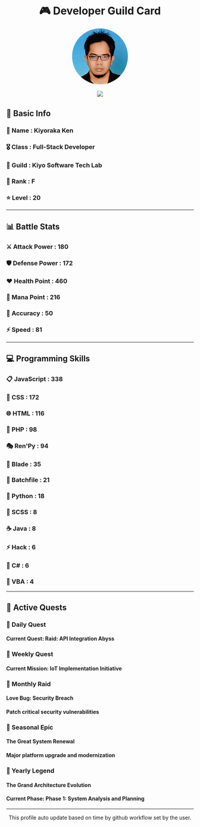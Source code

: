 <div align="center">

# 🎮 Developer Guild Card

<!-- Replace with your profile image -->
<img src="./assets/profile.png" width="150" height="150" style="border-radius: 50%"/>

![](https://komarev.com/ghpvc/?username=Kiyoraka&style=flat)
</div>

##  📌 Basic Info
### 👤 Name : Kiyoraka Ken
### 🎖️ Class : Full-Stack Developer
### 🎪 Guild : Kiyo Software Tech Lab 
### 🔰 Rank : F 
### ⭐ Level : 20

---
## 📊 Battle Stats

### ⚔️ Attack Power  : 180 
### 🛡️ Defense Power : 172 
### ❤️ Health Point  : 460 
### 🔮 Mana Point    : 216 
### 🎯 Accuracy      : 50 
### ⚡ Speed         : 81

---
## 💻 Programming Skills

### 📋 JavaScript : 338
### 🎨 CSS : 172
### 🌐 HTML : 116
### 🐘 PHP : 98
### 🎭 Ren'Py : 94
### 📝 Blade : 35
### 📝 Batchfile : 21
### 🐍 Python : 18
### 💅 SCSS : 8
### ☕ Java : 8
### ⚡ Hack : 6
### 🎯 C# : 6
### 📝 VBA : 4

---
## 📜 Active Quests

### 🌅 Daily Quest

#### Current Quest: Raid: API Integration Abyss

### 📅 Weekly Quest
#### Current Mission: IoT Implementation Initiative

### 🌙 Monthly Raid
#### Love Bug: Security Breach
#### Patch critical security vulnerabilities

### 🌠 Seasonal Epic
#### The Great System Renewal
#### Major platform upgrade and modernization

### 👑 Yearly Legend
#### The Grand Architecture Evolution
#### Current Phase: Phase 1: System Analysis and Planning

---
<div align="center">
  This profile auto update based on time by github workflow set by the user.
</div>